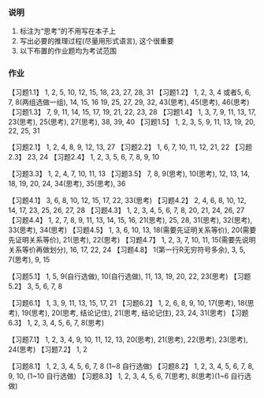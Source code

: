 ### 说明
1. 标注为“思考”的不用写在本子上
2. 写出必要的推理过程(尽量用形式语言), 这个很重要
3. 以下布置的作业题均为考试范围

### 作业
【习题1.1】 1, 2, 5, 10, 12, 15, 18, 23, 27, 28, 31 
【习题1.2】 1, 2, 3, 4 或者5, 6, 7, 8(两组选做一组), 14, 15, 16 19, 25, 27, 29, 32, 43(思考), 45(思考), 46(思考) 
【习题1.3】 7, 9, 11, 14, 15, 17, 19, 21, 22, 23, 28 
【习题1.4】 1, 3, 7, 9, 11, 13, 17, 23(思考), 25(思考), 27(思考), 38, 39, 40 
【习题1.5】 1, 2, 3, 5, 9, 11, 13, 19, 20, 22, 25, 31 

【习题2.1】 1, 2, 4, 8, 9, 12, 13, 27 
【习题2.2】 1, 6, 7, 10, 11, 12, 21, 22 
【习题2.3】 23, 24 
【习题2.4】 1, 2, 3, 5, 6, 7, 8, 9, 10 

【习题3.3】 1, 2, 4, 7, 10, 11, 13 
【习题3.5】 7, 8, 9(思考), 10(思考), 12, 13, 14, 18, 19, 20, 24, 34(思考), 35(思考), 36 

【习题4.1】 3, 6, 8, 10, 12, 15, 17, 22, 33(思考)
【习题4.2】 2, 4, 6, 8, 10, 12, 14, 17, 23, 25, 26, 27, 28
【习题4.3】 1, 2, 3, 4, 5, 6, 7, 8, 20, 21, 24, 26, 27
【习题4.4】 1, 2, 7, 8, 9, 11, 13, 14, 15, 16, 21(思考), 25, 28, 31(思考), 32(思考), 33(思考), 34(思考) 
【习题4.5】 1, 3, 6, 10, 13, 18(需要先证明关系等价), 20(需要先证明关系等价), 21(思考), 22(思考)
【习题4.7】 1, 2, 3, 7, 10, 11, 15(需要先说明关系等价再做划分), 16, 17, 22, 24
【习题4.8】 1(第一行R无穷符号多余), 3, 5, 7(思考), 9, 15 

【习题5.1】 1, 5, 9(自行选做), 10(自行选做), 11, 13, 19, 20, 22, 23(思考)
【习题5.2】 3, 5, 6, 7, 8

【习题6.1】 1, 3, 9, 11, 13, 15, 17, 21 
【习题6.2】 1, 2, 6, 8, 9, 10, 17(思考), 18(思考), 19(思考), 20(思考, 结论记住), 21(思考, 结论记住), 23, 24, 31(思考)
【习题6.3】 1, 2, 3, 4, 5, 6, 7, 8(思考)

【习题7.1】 1, 2, 3, 4, 9, 10, 11, 12, 13, 20(思考), 21(思考), 22(思考), 23(思考), 24(思考)
【习题7.2】 1, 2

【习题8.1】 1, 2, 3, 4, 5, 6, 7, 8 (1~8 自行选做)
【习题8.2】 1, 2, 3, 4, 5, 6, 7, 8, 9, 10, (1~10 自行选做) 
【习题8.3】 1, 2, 3, 4, 5, 6, 7(思考), 8(思考)(1~6 自行选做)









